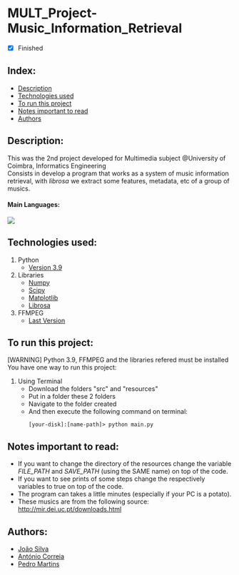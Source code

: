 # MULT_Project-Music_Information_Retrieval

- [x] Finished

## Index:
- [Description](#description)
- [Technologies used](#technologies-used)
- [To run this project](#to-run-this-project)
- [Notes important to read](#notes-important-to-read)
- [Authors](#authors)

## Description:
This was the 2nd project developed for Multimedia subject @University of Coimbra, Informatics Engineering <br>
Consists in develop a program that works as a system of music information retrieval, with *librosa* we extract some features, metadata, etc of a group of musics.

#### Main Languages:
![](https://img.shields.io/badge/Python-333333?style=flat&logo=python&logoColor=4F74DA)

## Technologies used:
1. Python
    - [Version 3.9](https://www.python.org/downloads/release/python-390/)
2. Libraries
    - [Numpy](https://numpy.org/)
    - [Scipy](https://scipy.org/)
    - [Matplotlib](https://matplotlib.org/)
    - [Librosa](https://librosa.org/)
3. FFMPEG
    - [Last Version](https://ffmpeg.org/)

## To run this project:
[WARNING] Python 3.9, FFMPEG and the libraries refered must be installed <br>
You have one way to run this project:
1. Using Terminal
    - Download the folders "src" and "resources"
    - Put in a folder these 2 folders
    - Navigate to the folder created
    - And then execute the following command on terminal: 
        ```shellscript
        [your-disk]:[name-path]> python main.py
        ```

## Notes important to read:
   - If you want to change the directory of the resources change the variable *FILE_PATH* and *SAVE_PATH* (using the SAME name) on top of the code.
   - If you want to see prints of some steps change the respectively variables to true on top of the code.
   - The program can takes a little minutes (especially if your PC is a potato).
   - These musics are from the following source: http://mir.dei.uc.pt/downloads.html

## Authors:
- [João Silva](https://github.com/ikikara)
- [António Correia](https://github.com/antcorreia)
- [Pedro Martins](https://github.com/PedroMartinsUC)
